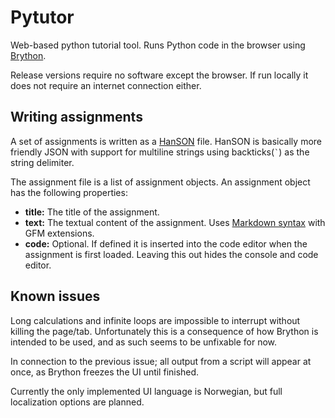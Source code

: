 # Pytutor

Web-based python tutorial tool. Runs Python code in the browser using [Brython](http://www.brython.info).

Release versions require no software except the browser. If run locally it does not require an internet connection either.

## Writing assignments

A set of assignments is written as a [HanSON](https://github.com/timjansen/hanson) file. HanSON is basically more friendly JSON with support for multiline strings using backticks(<code>`</code>) as the string delimiter.

The assignment file is a list of assignment objects. An assignment object has the following properties:

- **title:** The title of the assignment.
- **text:** The textual content of the assignment. Uses [Markdown syntax](http://daringfireball.net/projects/markdown/syntax) with GFM extensions.
- **code:** Optional. If defined it is inserted into the code editor when the assignment is first loaded. Leaving this out hides the console and code editor.

## Known issues

Long calculations and infinite loops are impossible to interrupt without killing the page/tab. Unfortunately this is a consequence of how Brython is intended to be used, and as such seems to be unfixable for now.

In connection to the previous issue; all output from a script will appear at once, as Brython freezes the UI until finished.

Currently the only implemented UI language is Norwegian, but full localization options are planned.
